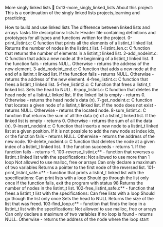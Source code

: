 More singly linked lists 📃 0x13-more_singly_linked_lists
About this project:
This is a continuation of the singly linked lists projects,learning and practicing;

How to build and use linked lists
The difference between linked lists and arrays
Tasks file descriptions:
lists.h: Header file containing definitions and prototypes for all types and functions written for the project.
0-print_listint.c: C function that prints all the elements of a listint_t linked list.
Returns the number of nodes in the listint_t list.
1-listint_len.c: C function that returns the number of elements in a listint_t linked list.
2-add_nodeint.c: C function that adds a new node at the beginning of a listint_t linked list.
If the function fails - returns NULL.
Otherwise - returns the address of the new element.
3-add_nodeint_end.c: C function that adds a new node at the end of a listint_t linked list.
If the function fails - returns NULL.
Otherwise - returns the address of the new element.
4-free_listint.c: C function that frees a listint_t linked list.
5-free_listint2.c: C function that frees a listint_t linked list.
Sets the head to NULL.
6-pop_listint.c: C function that deletes the head node of a listint_t linked list.
If the linked list is empty - returns 0.
Otherwise - returns the head node's data (n).
7-get_nodeint.c: C function that locates a given node of a listint_t linked list.
If the node does not exist - returns NULL.
Otherwise - returns the located node.
8-sum_listint.c: C function that returns the sum of all the data (n) of a listint_t linked list.
If the linked list is empty - returns 0.
Otherwise - returns the sum of all the data (n).
9-insert_nodeint.c: C function that inserts a new node to a listint_t linked list at a given position.
If it is not possible to add the new node at index idx, or the function fails - returns NULL.
Otherwise - returns the address of the new node.
10-delete_nodeint.c: C function that deletes the node at a given index of a listint_t linked list.
If the function succeeds - returns 1.
If the function fails - returns -1.
100-reverse_listint.c** - function that reverses a listint_t linked list with the specifications:
Not allowed to use more than 1 loop
Not allowed to use malloc, free or arrays
Can only declare a maximum of two variables
Returns a pointer to the first node of the reversed list.
101-print_listint_safe.c** - function that prints a listint_t linked list with the specifications:
Can print lists with a loop
Should go through the list only once
If the function fails, exit the program with status 98
Returns the number of nodes in the listint_t list.
102-free_listint_safe.c** - function that frees a listint_t list with the specifications:
Can free lists with a loop
Should go though the list only once
Sets the head to NULL
Returns the size of the list that was freed.
103-find_loop.c** - function that finds the loop in a listint_t list with the specifications:
Not allowed to use malloc, free or arrays
Can only declare a maximum of two variables
If no loop is found - returns NULL.
Otherwise - returns the address of the node where the loop start
